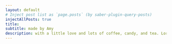 ```yaml
---
layout: default
# Inject post list as `page.posts` (by saber-plugin-query-posts)
injectAllPosts: true
title:
subtitle: made by Amy
description: with a little love and lots of coffee, candy, and tea. Lorem ipsum dolor sit amet, consectetur adipiscing elit. Proin risus magna, convallis vitae diam at, egestas tristique nisl. Sed id tristique mi. Fusce in sollicitudin odio. Sed mollis neque nec arcu tempus, ut tristique leo tristique. Vestibulum quis ipsum dui. Integer metus turpis, vulputate vestibulum rhoncus a, dignissim et odio. Proin gravida odio sagittis urna venenatis mollis. Etiam non bibendum metus. Aenean pellentesque scelerisque massa in mattis. Nunc pharetra odio eget interdum auctor. Cras dapibus, odio non consectetur convallis, neque lectus gravida magna, id dignissim massa quam ac nibh. 
---
```

